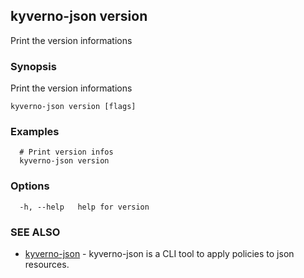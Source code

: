 ## kyverno-json version

Print the version informations

### Synopsis

Print the version informations


```
kyverno-json version [flags]
```

### Examples

```
  # Print version infos
  kyverno-json version

```

### Options

```
  -h, --help   help for version
```

### SEE ALSO

* [kyverno-json](kyverno-json.md)	 - kyverno-json is a CLI tool to apply policies to json resources.

